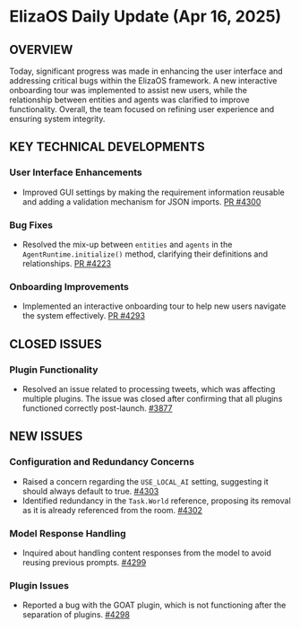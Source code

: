 # ElizaOS Daily Update (Apr 16, 2025)

## OVERVIEW 
Today, significant progress was made in enhancing the user interface and addressing critical bugs within the ElizaOS framework. A new interactive onboarding tour was implemented to assist new users, while the relationship between entities and agents was clarified to improve functionality. Overall, the team focused on refining user experience and ensuring system integrity.

## KEY TECHNICAL DEVELOPMENTS

### User Interface Enhancements
- Improved GUI settings by making the requirement information reusable and adding a validation mechanism for JSON imports. [PR #4300](https://github.com/elizaos/eliza/pull/4300)

### Bug Fixes
- Resolved the mix-up between `entities` and `agents` in the `AgentRuntime.initialize()` method, clarifying their definitions and relationships. [PR #4223](https://github.com/elizaos/eliza/pull/4223)

### Onboarding Improvements
- Implemented an interactive onboarding tour to help new users navigate the system effectively. [PR #4293](https://github.com/elizaos/eliza/pull/4293)

## CLOSED ISSUES

### Plugin Functionality
- Resolved an issue related to processing tweets, which was affecting multiple plugins. The issue was closed after confirming that all plugins functioned correctly post-launch. [#3877](https://github.com/elizaos/eliza/issues/3877)

## NEW ISSUES

### Configuration and Redundancy Concerns
- Raised a concern regarding the `USE_LOCAL_AI` setting, suggesting it should always default to true. [#4303](https://github.com/elizaos/eliza/issues/4303)
- Identified redundancy in the `Task.World` reference, proposing its removal as it is already referenced from the room. [#4302](https://github.com/elizaos/eliza/issues/4302)

### Model Response Handling
- Inquired about handling content responses from the model to avoid reusing previous prompts. [#4299](https://github.com/elizaos/eliza/issues/4299)

### Plugin Issues
- Reported a bug with the GOAT plugin, which is not functioning after the separation of plugins. [#4298](https://github.com/elizaos/eliza/issues/4298)